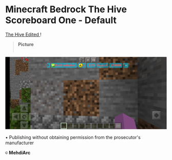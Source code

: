 # Minecraft Bedrock The Hive Scoreboard One - Default

[The Hive Edited ]() !

  > <b>Picture</b><br><br>

  ![](image/image.png)

• Publishing without obtaining permission from the prosecutor's manufacturer 

``©`` **MehdiArc**
